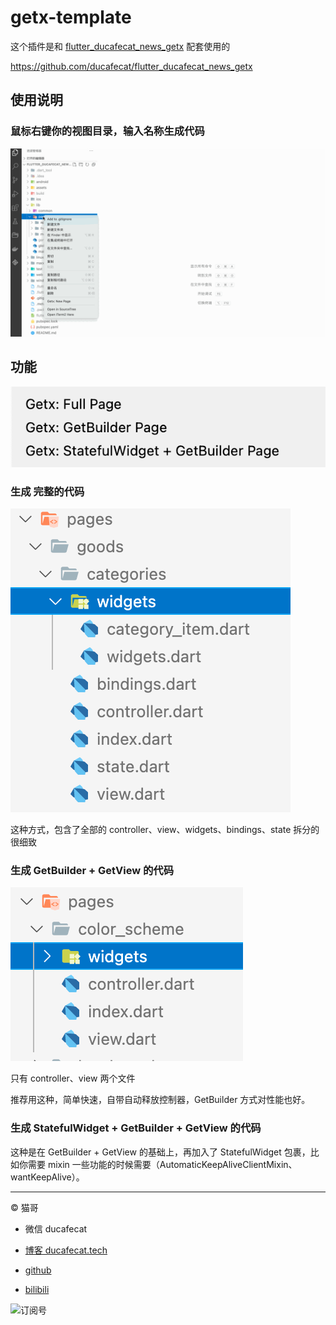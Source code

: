 # getx-template

这个插件是和 [flutter_ducafecat_news_getx](https://github.com/ducafecat/flutter_ducafecat_news_getx) 配套使用的

https://github.com/ducafecat/flutter_ducafecat_news_getx

## 使用说明

### 鼠标右键你的视图目录，输入名称生成代码

![](README/vscode-getx.gif)

## 功能

![](README/2022-02-23-18-42-12.png)

### 生成 完整的代码

![](README/2022-02-23-18-45-12.png)

这种方式，包含了全部的 controller、view、widgets、bindings、state 拆分的很细致

### 生成 GetBuilder + GetView 的代码

![](README/2022-02-23-18-46-05.png)

只有 controller、view 两个文件

推荐用这种，简单快速，自带自动释放控制器，GetBuilder 方式对性能也好。

### 生成 StatefulWidget + GetBuilder + GetView 的代码

这种是在 GetBuilder + GetView 的基础上，再加入了 StatefulWidget 包裹，比如你需要 mixin 一些功能的时候需要（AutomaticKeepAliveClientMixin、wantKeepAlive）。

---

© 猫哥

- 微信 ducafecat

- [博客 ducafecat.tech](https://ducafecat.tech/)

- [github](https://github.com/ducafecat)

- [bilibili](https://space.bilibili.com/404904528)

![订阅号](https://ducafecat.tech/img/banner-gzh.png)
